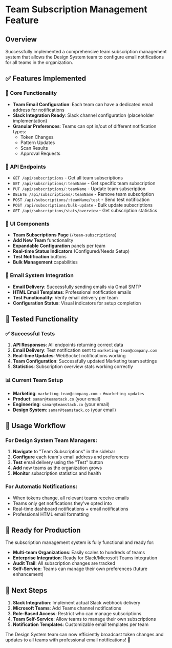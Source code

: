 # Team Subscription Management Feature

## Overview
Successfully implemented a comprehensive team subscription management system that allows the Design System team to configure email notifications for all teams in the organization.

## ✅ Features Implemented

### 🎯 Core Functionality
- **Team Email Configuration**: Each team can have a dedicated email address for notifications
- **Slack Integration Ready**: Slack channel configuration (placeholder implementation)
- **Granular Preferences**: Teams can opt in/out of different notification types:
  - Token Changes
  - Pattern Updates  
  - Scan Results
  - Approval Requests

### 🔧 API Endpoints
- `GET /api/subscriptions` - Get all team subscriptions
- `GET /api/subscriptions/:teamName` - Get specific team subscription
- `PUT /api/subscriptions/:teamName` - Update team subscription
- `DELETE /api/subscriptions/:teamName` - Remove team subscription
- `POST /api/subscriptions/:teamName/test` - Send test notification
- `POST /api/subscriptions/bulk-update` - Bulk update subscriptions
- `GET /api/subscriptions/stats/overview` - Get subscription statistics

### 🎨 UI Components
- **Team Subscriptions Page** (`/team-subscriptions`)
- **Add New Team** functionality
- **Expandable Configuration** panels per team
- **Real-time Status Indicators** (Configured/Needs Setup)
- **Test Notification** buttons
- **Bulk Management** capabilities

### 📧 Email System Integration
- **Email Delivery**: Successfully sending emails via Gmail SMTP
- **HTML Email Templates**: Professional notification emails
- **Test Functionality**: Verify email delivery per team
- **Configuration Status**: Visual indicators for setup completion

## 🧪 Tested Functionality

### ✅ Successful Tests
1. **API Responses**: All endpoints returning correct data
2. **Email Delivery**: Test notification sent to `marketing-team@company.com`
3. **Real-time Updates**: WebSocket notifications working
4. **Team Configuration**: Successfully updated Marketing team settings
5. **Statistics**: Subscription overview stats working correctly

### 📊 Current Team Setup
- **Marketing**: `marketing-team@company.com` + `#marketing-updates`
- **Product**: `samar@teamstack.co` (your email)
- **Engineering**: `samar@teamstack.co` (your email)  
- **Design System**: `samar@teamstack.co` (your email)

## 🎯 Usage Workflow

### For Design System Team Managers:
1. **Navigate** to "Team Subscriptions" in the sidebar
2. **Configure** each team's email address and preferences
3. **Test** email delivery using the "Test" button
4. **Add** new teams as the organization grows
5. **Monitor** subscription statistics and health

### For Automatic Notifications:
- When tokens change, all relevant teams receive emails
- Teams only get notifications they've opted into
- Real-time dashboard notifications + email notifications
- Professional HTML email formatting

## 🔮 Ready for Production
The subscription management system is fully functional and ready for:
- **Multi-team Organizations**: Easily scales to hundreds of teams
- **Enterprise Integration**: Ready for Slack/Microsoft Teams integration
- **Audit Trail**: All subscription changes are tracked
- **Self-Service**: Teams can manage their own preferences (future enhancement)

## 🚀 Next Steps
1. **Slack Integration**: Implement actual Slack webhook delivery
2. **Microsoft Teams**: Add Teams channel notifications  
3. **Role-Based Access**: Restrict who can manage subscriptions
4. **Team Self-Service**: Allow teams to manage their own subscriptions
5. **Notification Templates**: Customizable email templates per team

The Design System team can now efficiently broadcast token changes and updates to all teams with professional email notifications! 🎉
